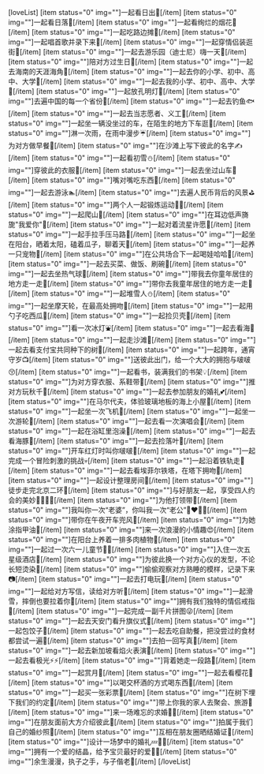 [loveList]
[item status="0" img=""]一起看日出🌅[/item]
[item status="0" img=""]一起看日落🌄[/item]
[item status="0" img=""]一起看绚烂的烟花🌟[/item]
[item status="0" img=""]一起吃路边摊🍖[/item]
[item status="0" img=""]一起唱首歌并录下来🎤[/item]
[item status="0" img=""]一起穿情侣装逛街👫[/item]
[item status="0" img=""]一起去游乐园（迪士尼）嗨一天🎈[/item]
[item status="0" img=""]陪对方过生日🎂[/item]
[item status="0" img=""]一起去海南的天涯海角🌴[/item]
[item status="0" img=""]一起去你的小学、初中、高中、大学👫[/item]
[item status="0" img=""]一起去我的小学、初中、高中、大学👫[/item]
[item status="0" img=""]一起放孔明灯🏮[/item]
[item status="0" img=""]去遍中国的每一个省份🚉[/item]
[item status="0" img=""]一起去钓鱼🐟[/item]
[item status="0" img=""]一起去当志愿者、义工👮[/item]
[item status="0" img=""]一起坐一辆没坐过的车，在陌生的地方下车逛🚃[/item]
[item status="0" img=""]淋一次雨，在雨中漫步☔[/item]
[item status="0" img=""]为对方做早餐🍔[/item]
[item status="0" img=""]在沙滩上写下彼此的名字✍[/item]
[item status="0" img=""]一起看初雪⛄[/item]
[item status="0" img=""]穿彼此的衣服👯[/item]
[item status="0" img=""]一起去坐过山车🎎[/item]
[item status="0" img=""]嘴对嘴吃东西🍜[/item]
[item status="0" img=""]一起去游泳🏊[/item]
[item status="0" img=""]去遍人民币背后的风景⛳[/item]
[item status="0" img=""]两个人一起锻炼运动🏃💃[/item]
[item status="0" img=""]一起爬山💑[/item]
[item status="0" img=""]在耳边低声旖旎"我爱你"💖[/item]
[item status="0" img=""]一起对着流星许愿🌠[/item]
[item status="0" img=""]一起手拉手压马路👫[/item]
[item status="0" img=""]一起坐在阳台，晒着太阳，磕着瓜子，聊着天👐[/item]
[item status="0" img=""]一起养一只宠物🐶[/item]
[item status="0" img=""]在公共场合下一起喝娃哈哈🍼[/item]
[item status="0" img=""]一起去买菜、做饭、刷碗🍛[/item]
[item status="0" img=""]一起去坐热气球🎈[/item]
[item status="0" img=""]带我去你童年居住的地方走一走👩[/item]
[item status="0" img=""]带你去我童年居住的地方走一走🧑[/item]
[item status="0" img=""]一起堆雪人⛄[/item]
[item status="0" img=""]一起坐摩天轮，在最高处拥吻💏[/item]
[item status="0" img=""]一起用勺子吃西瓜🍉[/item]
[item status="0" img=""]一起捡贝壳🐚[/item]
[item status="0" img=""]看一次冰灯⛲[/item]
[item status="0" img=""]一起去看海🌊[/item]
[item status="0" img=""]一起走沙滩🚶[/item]
[item status="0" img=""]一起去看支付宝共同种下的树🎋[/item]
[item status="0" img=""]一起跨年，通宵守岁📺[/item]
[item status="0" img=""]送彼此出门，给一个大大的拥抱与啵啵😚[/item]
[item status="0" img=""]一起看书，装满我们的书架💡[/item]
[item status="0" img=""]为对方穿衣服、系鞋带🙅[/item]
[item status="0" img=""]推对方玩秋千💁[/item]
[item status="0" img=""]一起去参加朋友的婚礼💕[/item]
[item status="0" img=""]在马尔代夫，体验玻璃地板的海上小屋🏡[/item]
[item status="0" img=""]一起坐一次飞机🛫[/item]
[item status="0" img=""]一起坐一次游轮🚤[/item]
[item status="0" img=""]一起去看一次演唱会🎵[/item]
[item status="0" img=""]一起在浴缸里泡澡🛀[/item]
[item status="0" img=""]一起去看海豚🐬[/item]
[item status="0" img=""]一起去捡落叶🍁[/item]
[item status="0" img=""]开车红灯时叫你啵啵🚗[/item]
[item status="0" img=""]一起完成一个冒险刺激的挑战💀[/item]
[item status="0" img=""]一起沿着铁轨走🚂[/item]
[item status="0" img=""]一起去看埃菲尔铁塔，在塔下拥吻👄[/item]
[item status="0" img=""]一起设计整理房间💎[/item]
[item status="0" img=""]徒步走完北京二环👟[/item]
[item status="0" img=""]与好朋友一起，享受四人约会的美妙💜💛💚💙[/item]
[item status="0" img=""]为他打领带🔫[/item]
[item status="0" img=""]我叫你一次“老婆”，你叫我一次“老公”👨‍❤️‍💋‍👨[/item]
[item status="0" img=""]带你在午夜开车兜风🚙[/item]
[item status="0" img=""]为她涂指甲油💅[/item]
[item status="0" img=""]来一次浪漫的小情趣😍[/item]
[item status="0" img=""]在阳台上养着一排多肉植物🥦[/item]
[item status="0" img=""]一起过一次六一儿童节👧👦[/item]
[item status="0" img=""]入住一次五星级酒店🏨[/item]
[item status="0" img=""]为彼此换一个对方心仪的发型，不论长短烫染💇[/item]
[item status="0" img=""]偷偷观察对方熟睡的模样，记录下来📷[/item]
[item status="0" img=""]一起去打电玩👾[/item]
[item status="0" img=""]一起给对方写信，读给对方听📄[/item]
[item status="0" img=""]一起滑雪，摔倒也要拉着你🎿[/item]
[item status="0" img=""]拥有我们独特的情侣戒指💍[/item]
[item status="0" img=""]一起完成一副千片拼图😜[/item]
[item status="0" img=""]一起去天安门看升旗仪式🚄[/item]
[item status="0" img=""]一起包饺子🥟[/item]
[item status="0" img=""]一起去吃自助餐，把没尝过的食材都尝试一遍🔪[/item]
[item status="0" img=""]去拍一回写真📸[/item]
[item status="0" img=""]一起去新加坡看焰火表演🎇[/item]
[item status="0" img=""]一起去看极光⚡⚡[/item]
[item status="0" img=""]背着她走一段路👣[/item]
[item status="0" img=""]一起赏月🌙[/item]
[item status="0" img=""]一起去看樱花🌸[/item]
[item status="0" img=""]以喝交杯酒的方式喝东西🥂[/item]
[item status="0" img=""]一起买一张彩票🎫[/item]
[item status="0" img=""]在树下埋下我们的约定🎑[/item]
[item status="0" img=""]带上你我的家人去聚会、旅游🚙[/item]
[item status="0" img=""]来一场难忘的求婚🎁💍[/item]
[item status="0" img=""]在朋友面前大方介绍彼此💋[/item]
[item status="0" img=""]拍属于我们自己的婚纱照🎎[/item]
[item status="0" img=""]互相在朋友圈晒结婚证📇[/item]
[item status="0" img=""]设计一场梦中的婚礼💤🌹🎉[/item]
[item status="0" img=""]拥有一个爱的结晶，给予宝贝最好的爱👶👼[/item]
[item status="0" img=""]余生漫漫，执子之手，与子偕老💏[/item]
[/loveList]
